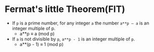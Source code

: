 # Fermat's little Theorem(FlT)
-  If `p` is a prime number, for any integer `a` the number `a**p – a` is an integer multiple of p.
	- a**p ≡ a (mod p)
-  If `a` is not divisible by `p`, `a**p - 1` is an integer multiple of `p`.
	- a**(p - 1) ≡ 1 (mod p)